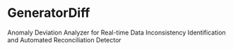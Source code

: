# GeneratorDiff
Anomaly Deviation Analyzer for Real-time Data Inconsistency Identification and Automated Reconciliation Detector
